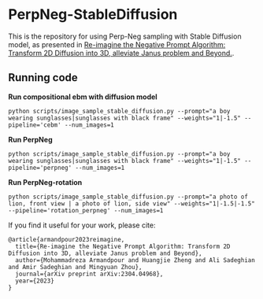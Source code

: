 # PerpNeg-StableDiffusion

This is the repository for using Perp-Neg sampling with Stable Diffusion model, as presented in [Re-imagine the Negative Prompt Algorithm: Transform 2D Diffusion into 3D, alleviate Janus problem and Beyond.](https://Perp-Neg.github.io).


## Running code


**Run compositional ebm with diffusion model**
```
python scripts/image_sample_stable_diffusion.py --prompt="a boy wearing sunglasses|sunglasses with black frame" --weights="1|-1.5" --pipeline='cebm' --num_images=1
```

**Run PerpNeg**
```
python scripts/image_sample_stable_diffusion.py --prompt="a boy wearing sunglasses|sunglasses with black frame" --weights="1|-1.5" --pipeline='perpneg' --num_images=1
```

**Run PerpNeg-rotation**
```
python scripts/image_sample_stable_diffusion.py --prompt="a photo of lion, front view | a photo of lion, side view" --weights="1|-1.5|-1.5" --pipeline='rotation_perpneg' --num_images=1
```


If you find it useful for your work, please cite:
```
@article{armandpour2023reimagine,
  title={Re-imagine the Negative Prompt Algorithm: Transform 2D Diffusion into 3D, alleviate Janus problem and Beyond},
  author={Mohammadreza Armandpour and Huangjie Zheng and Ali Sadeghian and Amir Sadeghian and Mingyuan Zhou},
  journal={arXiv preprint arXiv:2304.04968},
  year={2023}
}
```